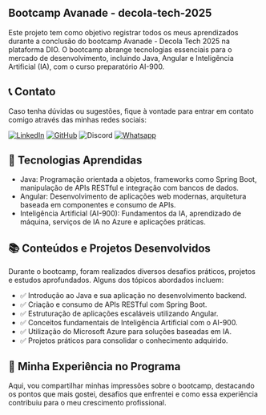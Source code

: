 ## Bootcamp Avanade - decola-tech-2025

Este projeto tem como objetivo registrar todos os meus aprendizados durante a conclusão do bootcamp Avanade - Decola Tech 2025 na plataforma DIO. O bootcamp abrange tecnologias essenciais para o mercado de desenvolvimento, incluindo Java, Angular e Inteligência Artificial (IA), com o curso preparatório AI-900.

## :telephone_receiver: Contato
Caso tenha dúvidas ou sugestões, fique à vontade para entrar em contato comigo através das minhas redes sociais:

[![LinkedIn](https://img.shields.io/badge/LinkedIn-gabriel--rosaa-blue?logo=linkedin)](https://www.linkedin.com/in/gabriel-rosaa/)
[![GitHub](https://img.shields.io/badge/GitHub-Gabriel--Pink-black?logo=github)](https://github.com/Gabriel-Pink)
![Discord](https://img.shields.io/badge/Discord-gabriel.tec-%237289DA?logo=discord)
[![Whatsapp](https://img.shields.io/badge/Whatsapp-(11)%2091356--4300-%237289DA?logo=whatsapp)](https://wa.me/+5511913564300)

## 🚀 Tecnologias Aprendidas

- Java: Programação orientada a objetos, frameworks como Spring Boot, manipulação de APIs RESTful e integração com bancos de dados.
- Angular: Desenvolvimento de aplicações web modernas, arquitetura baseada em componentes e consumo de APIs.
- Inteligência Artificial (AI-900): Fundamentos da IA, aprendizado de máquina, serviços de IA no Azure e aplicações práticas.

## 📚 Conteúdos e Projetos Desenvolvidos

Durante o bootcamp, foram realizados diversos desafios práticos, projetos e estudos aprofundados. Alguns dos tópicos abordados incluem:

- ✅ Introdução ao Java e sua aplicação no desenvolvimento backend.
- ✅ Criação e consumo de APIs RESTful com Spring Boot.
- ✅ Estruturação de aplicações escaláveis utilizando Angular.
- ✅ Conceitos fundamentais de Inteligência Artificial com o AI-900.
- ✅ Utilização do Microsoft Azure para soluções baseadas em IA.
- ✅ Projetos práticos para consolidar o conhecimento adquirido.

## 🎯 Minha Experiência no Programa

Aqui, vou compartilhar minhas impressões sobre o bootcamp, destacando os pontos que mais gostei, desafios que enfrentei e como essa experiência contribuiu para o meu crescimento profissional.
